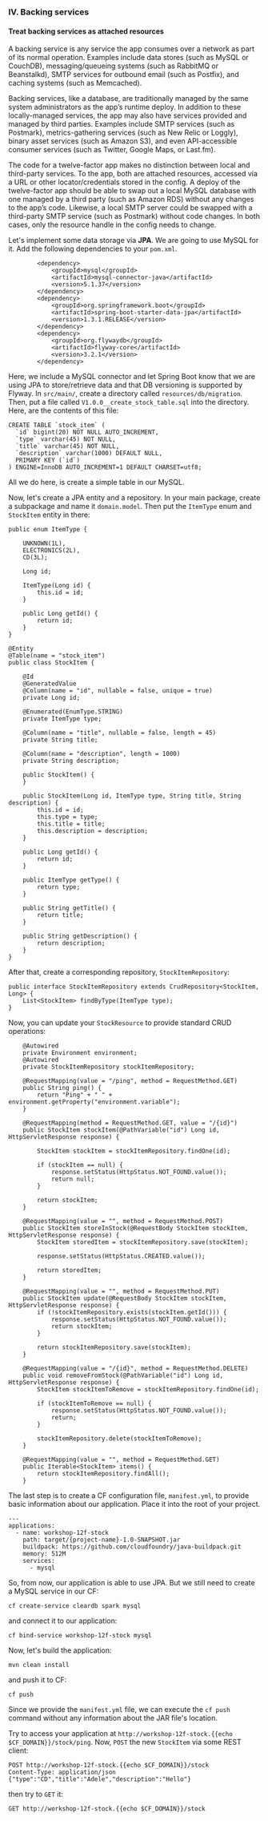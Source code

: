 ### IV. Backing services
#### Treat backing services as attached resources

A backing service is any service the app consumes over a network as part of its normal operation. Examples include data stores (such as MySQL or CouchDB), messaging/queueing systems (such as RabbitMQ or Beanstalkd), SMTP services for outbound email (such as Postfix), and caching systems (such as Memcached).

Backing services, like a database, are traditionally managed by the same system administrators as the app’s runtime deploy. In addition to these locally-managed services, the app may also have services provided and managed by third parties. Examples include SMTP services (such as Postmark), metrics-gathering services (such as New Relic or Loggly), binary asset services (such as Amazon S3), and even API-accessible consumer services (such as Twitter, Google Maps, or Last.fm).

The code for a twelve-factor app makes no distinction between local and third-party services. To the app, both are attached resources, accessed via a URL or other locator/credentials stored in the config. A deploy of the twelve-factor app should be able to swap out a local MySQL database with one managed by a third party (such as Amazon RDS) without any changes to the app’s code. Likewise, a local SMTP server could be swapped with a third-party SMTP service (such as Postmark) without code changes. In both cases, only the resource handle in the config needs to change.

Let's implement some data storage via **JPA**. We are going to use MySQL for it.
Add the following dependencies to your `pom.xml`.
```
        <dependency>
            <groupId>mysql</groupId>
            <artifactId>mysql-connector-java</artifactId>
            <version>5.1.37</version>
        </dependency>
        <dependency>
            <groupId>org.springframework.boot</groupId>
            <artifactId>spring-boot-starter-data-jpa</artifactId>
            <version>1.3.1.RELEASE</version>
        </dependency>
        <dependency>
            <groupId>org.flywaydb</groupId>
            <artifactId>flyway-core</artifactId>
            <version>3.2.1</version>
        </dependency>
```
Here, we include a MySQL connector and let Spring Boot know that we are using JPA to store/retrieve data and that DB versioning is supported by Flyway.
In `src/main/`, create a directory called `resources/db/migration`. Then, put a file called `V1.0.0__create_stock_table.sql` into the directory. Here, are the contents of this file:
```
CREATE TABLE `stock_item` (
  `id` bigint(20) NOT NULL AUTO_INCREMENT,
  `type` varchar(45) NOT NULL,
  `title` varchar(45) NOT NULL,
  `description` varchar(1000) DEFAULT NULL,
  PRIMARY KEY (`id`)
) ENGINE=InnoDB AUTO_INCREMENT=1 DEFAULT CHARSET=utf8;
```
All we do here, is create a simple table in our MySQL.

Now, let's create a JPA entity and a repository. In your main package, create a subpackage and name it `domain.model`. Then put the `ItemType` enum and `StockItem` entity in there:
```
public enum ItemType {

    UNKNOWN(1L),
    ELECTRONICS(2L),
    CD(3L);

    Long id;

    ItemType(Long id) {
        this.id = id;
    }

    public Long getId() {
        return id;
    }
}
```
```
@Entity
@Table(name = "stock_item")
public class StockItem {

    @Id
    @GeneratedValue
    @Column(name = "id", nullable = false, unique = true)
    private Long id;

    @Enumerated(EnumType.STRING)
    private ItemType type;

    @Column(name = "title", nullable = false, length = 45)
    private String title;

    @Column(name = "description", length = 1000)
    private String description;

    public StockItem() {
    }

    public StockItem(Long id, ItemType type, String title, String description) {
        this.id = id;
        this.type = type;
        this.title = title;
        this.description = description;
    }

    public Long getId() {
        return id;
    }

    public ItemType getType() {
        return type;
    }

    public String getTitle() {
        return title;
    }

    public String getDescription() {
        return description;
    }
}
```

After that, create a corresponding repository, `StockItemRepository`:
```
public interface StockItemRepository extends CrudRepository<StockItem, Long> {
    List<StockItem> findByType(ItemType type);
}
```
Now, you can update your `StockResource` to provide standard CRUD operations:
```
    @Autowired
    private Environment environment;
    @Autowired
    private StockItemRepository stockItemRepository;

    @RequestMapping(value = "/ping", method = RequestMethod.GET)
    public String ping() {
        return "Ping" + " " + environment.getProperty("environment.variable");
    }

    @RequestMapping(method = RequestMethod.GET, value = "/{id}")
    public StockItem stockItem(@PathVariable("id") Long id, HttpServletResponse response) {

        StockItem stockItem = stockItemRepository.findOne(id);

        if (stockItem == null) {
            response.setStatus(HttpStatus.NOT_FOUND.value());
            return null;
        }

        return stockItem;
    }

    @RequestMapping(value = "", method = RequestMethod.POST)
    public StockItem storeInStock(@RequestBody StockItem stockItem, HttpServletResponse response) {
        StockItem storedItem = stockItemRepository.save(stockItem);

        response.setStatus(HttpStatus.CREATED.value());

        return storedItem;
    }

    @RequestMapping(value = "", method = RequestMethod.PUT)
    public StockItem update(@RequestBody StockItem stockItem, HttpServletResponse response) {
        if (!stockItemRepository.exists(stockItem.getId())) {
            response.setStatus(HttpStatus.NOT_FOUND.value());
            return stockItem;
        }

        return stockItemRepository.save(stockItem);
    }

    @RequestMapping(value = "/{id}", method = RequestMethod.DELETE)
    public void removeFromStock(@PathVariable("id") Long id, HttpServletResponse response) {
        StockItem stockItemToRemove = stockItemRepository.findOne(id);

        if (stockItemToRemove == null) {
            response.setStatus(HttpStatus.NOT_FOUND.value());
            return;
        }

        stockItemRepository.delete(stockItemToRemove);
    }

    @RequestMapping(value = "", method = RequestMethod.GET)
    public Iterable<StockItem> items() {
        return stockItemRepository.findAll();
    }
```
The last step is to create a CF configuration file, `manifest.yml`, to provide basic information about our application. Place it into the root of your project.
```
---
applications:
  - name: workshop-12f-stock
    path: target/{project-name}-1.0-SNAPSHOT.jar
    buildpack: https://github.com/cloudfoundry/java-buildpack.git
    memory: 512M
    services:
      - mysql
```

So, from now, our application is able to use JPA. But we still need to create a MySQL service in our CF:
```
cf create-service cleardb spark mysql
```
and connect it to our application:
```
cf bind-service workshop-12f-stock mysql
```
Now, let's build the application:
```
mvn clean install
```
and push it to CF:
```
cf push
```
Since we provide the `manifest.yml` file, we can execute the `cf push` command without any information about the JAR file's location.

Try to access your application at `http://workshop-12f-stock.{{echo $CF_DOMAIN}}/stock/ping`. Now, `POST` the new `StockItem` via some REST client:
```
POST http://workshop-12f-stock.{{echo $CF_DOMAIN}}/stock
Content-Type: application/json
{"type":"CD","title":"Adele","description":"Hello"}
```
then try to `GET` it:
```
GET http://workshop-12f-stock.{{echo $CF_DOMAIN}}/stock
```
